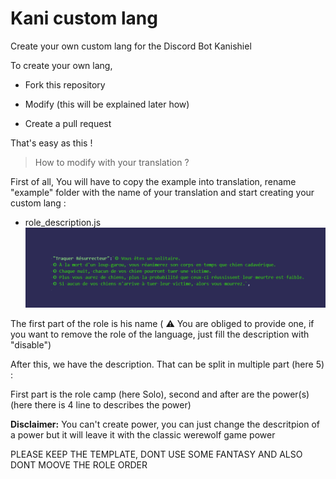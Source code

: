 # Kani custom lang
Create your own custom lang for the Discord Bot Kanishiel

To create your own lang, 

 - Fork this repository
 
 - Modify (this will be explained later how)
 
 - Create a pull request


That's easy as this !



> How to modify with your translation ? 

First of all, 
You will have to copy the example into translation, rename "example" folder with the name of your translation and start creating your custom lang :


 - role_description.js
![Role Example](docs/roleexample.png)

The first part of the role is his name ( ⚠️ You are obliged to provide one, if you want to remove the role of the language, just fill the description with "disable")

After this, we have the description. That can be split in multiple part (here 5) :

First part is the role camp (here Solo), second and after are the power(s) (here there is 4 line to describes the power)

**Disclaimer:** You can't create power, you can just change the descritpion of a power but it will leave it with the classic werewolf game power

PLEASE KEEP THE TEMPLATE, DONT USE SOME FANTASY AND ALSO DONT MOOVE THE ROLE ORDER
